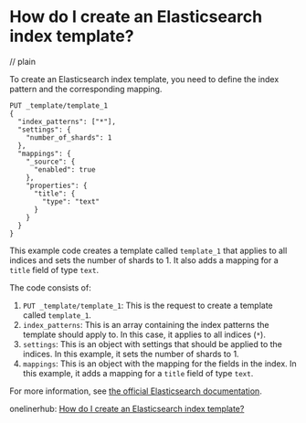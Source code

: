 # How do I create an Elasticsearch index template?
// plain

To create an Elasticsearch index template, you need to define the index pattern and the corresponding mapping.

```
PUT _template/template_1
{
  "index_patterns": ["*"],
  "settings": {
    "number_of_shards": 1
  },
  "mappings": {
    "_source": {
      "enabled": true
    },
    "properties": {
      "title": {
        "type": "text"
      }
    }
  }
}
```

This example code creates a template called `template_1` that applies to all indices and sets the number of shards to 1. It also adds a mapping for a `title` field of type `text`.

The code consists of:
1. `PUT _template/template_1`: This is the request to create a template called `template_1`.
2. `index_patterns`: This is an array containing the index patterns the template should apply to. In this case, it applies to all indices (`*`).
3. `settings`: This is an object with settings that should be applied to the indices. In this example, it sets the number of shards to 1.
4. `mappings`: This is an object with the mapping for the fields in the index. In this example, it adds a mapping for a `title` field of type `text`.

For more information, see [the official Elasticsearch documentation](https://www.elastic.co/guide/en/elasticsearch/reference/current/indices-templates.html).

onelinerhub: [How do I create an Elasticsearch index template?](https://onelinerhub.com/elasticsearch/how-do-i-create-an-elasticsearch-index-template)